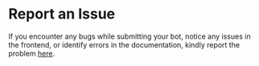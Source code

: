 # Report an Issue

If you encounter any bugs while submitting your bot, notice any issues in the frontend, or identify errors in the documentation, kindly report the problem [here](https://github.com/alexwaeseperlman/Pokerbots/issues).